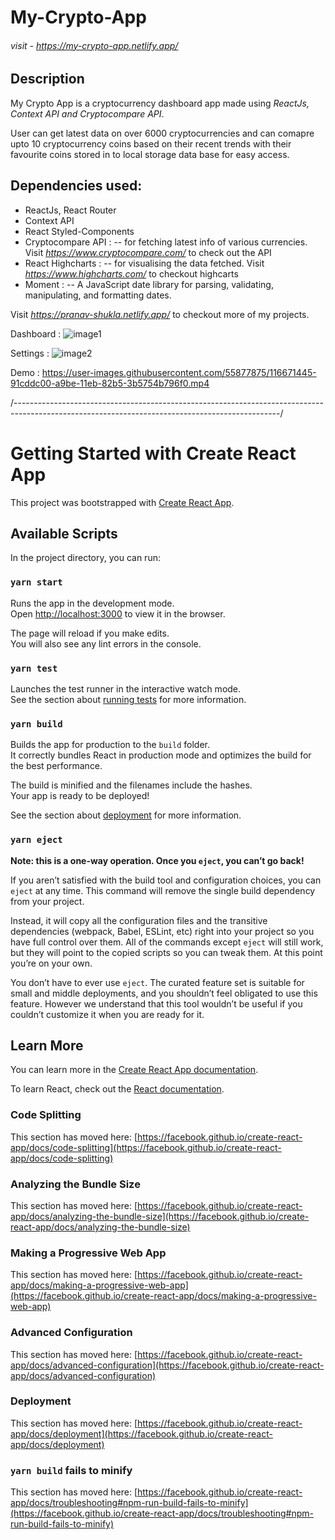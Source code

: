 # **My-Crypto-App** 

###### *visit - https://my-crypto-app.netlify.app/*

## **Description** 

My Crypto App is a cryptocurrency dashboard app made using *ReactJs, Context API and Cryptocompare API*.

User can get latest data on over 6000 cryptocurrencies and can comapre upto 10 cryptocurrency coins based on their recent trends with their favourite coins stored in to local storage data base for easy access.

## Dependencies used:

- ReactJs, React Router
- Context API
- React Styled-Components
- Cryptocompare API : -- for fetching latest info of various currencies. Visit *https://www.cryptocompare.com/* to check out the API
- React Highcharts : -- for visualising the data fetched. Visit *https://www.highcharts.com/* to checkout highcarts
- Moment : -- A JavaScript date library for parsing, validating, manipulating, and formatting dates.


Visit *https://pranav-shukla.netlify.app/* to checkout more of my projects.

Dashboard :
![image1](https://user-images.githubusercontent.com/55877875/116616835-c445ed80-a95a-11eb-9b51-9d0c99130b43.png)

Settings :
![image2](https://user-images.githubusercontent.com/55877875/116616842-c6a84780-a95a-11eb-8f93-a81b1009920f.png)

Demo :
https://user-images.githubusercontent.com/55877875/116671445-91cddc00-a9be-11eb-82b5-3b5754b796f0.mp4


/------------------------------------------------------------------------------------------------------------------------------------------------/

# Getting Started with Create React App

This project was bootstrapped with [Create React App](https://github.com/facebook/create-react-app).

## Available Scripts

In the project directory, you can run:

### `yarn start`

Runs the app in the development mode.\
Open [http://localhost:3000](http://localhost:3000) to view it in the browser.

The page will reload if you make edits.\
You will also see any lint errors in the console.

### `yarn test`

Launches the test runner in the interactive watch mode.\
See the section about [running tests](https://facebook.github.io/create-react-app/docs/running-tests) for more information.

### `yarn build`

Builds the app for production to the `build` folder.\
It correctly bundles React in production mode and optimizes the build for the best performance.

The build is minified and the filenames include the hashes.\
Your app is ready to be deployed!

See the section about [deployment](https://facebook.github.io/create-react-app/docs/deployment) for more information.

### `yarn eject`

**Note: this is a one-way operation. Once you `eject`, you can’t go back!**

If you aren’t satisfied with the build tool and configuration choices, you can `eject` at any time. This command will remove the single build dependency from your project.

Instead, it will copy all the configuration files and the transitive dependencies (webpack, Babel, ESLint, etc) right into your project so you have full control over them. All of the commands except `eject` will still work, but they will point to the copied scripts so you can tweak them. At this point you’re on your own.

You don’t have to ever use `eject`. The curated feature set is suitable for small and middle deployments, and you shouldn’t feel obligated to use this feature. However we understand that this tool wouldn’t be useful if you couldn’t customize it when you are ready for it.

## Learn More

You can learn more in the [Create React App documentation](https://facebook.github.io/create-react-app/docs/getting-started).

To learn React, check out the [React documentation](https://reactjs.org/).

### Code Splitting

This section has moved here: [https://facebook.github.io/create-react-app/docs/code-splitting](https://facebook.github.io/create-react-app/docs/code-splitting)

### Analyzing the Bundle Size

This section has moved here: [https://facebook.github.io/create-react-app/docs/analyzing-the-bundle-size](https://facebook.github.io/create-react-app/docs/analyzing-the-bundle-size)

### Making a Progressive Web App

This section has moved here: [https://facebook.github.io/create-react-app/docs/making-a-progressive-web-app](https://facebook.github.io/create-react-app/docs/making-a-progressive-web-app)

### Advanced Configuration

This section has moved here: [https://facebook.github.io/create-react-app/docs/advanced-configuration](https://facebook.github.io/create-react-app/docs/advanced-configuration)

### Deployment

This section has moved here: [https://facebook.github.io/create-react-app/docs/deployment](https://facebook.github.io/create-react-app/docs/deployment)

### `yarn build` fails to minify

This section has moved here: [https://facebook.github.io/create-react-app/docs/troubleshooting#npm-run-build-fails-to-minify](https://facebook.github.io/create-react-app/docs/troubleshooting#npm-run-build-fails-to-minify)
